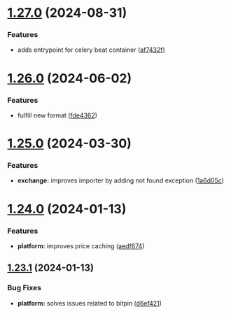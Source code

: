 # [1.27.0](https://github.com/ghorbani-mohammad/Crypto-Assets-Manager/compare/v1.26.0...v1.27.0) (2024-08-31)


### Features

* adds entrypoint for celery beat container ([af7432f](https://github.com/ghorbani-mohammad/Crypto-Assets-Manager/commit/af7432f996518ea3634e84051286e7829cfeb41b))



# [1.26.0](https://github.com/ghorbani-mohammad/Crypto-Assets-Manager/compare/v1.25.0...v1.26.0) (2024-06-02)


### Features

* fulfill new format ([fde4362](https://github.com/ghorbani-mohammad/Crypto-Assets-Manager/commit/fde4362f0d379cd4531b1c4fff0ea8c1a33a298c))



# [1.25.0](https://github.com/ghorbani-mohammad/Crypto-Assets-Manager/compare/v1.24.0...v1.25.0) (2024-03-30)


### Features

* **exchange:** improves importer by adding not found exception ([1a6d05c](https://github.com/ghorbani-mohammad/Crypto-Assets-Manager/commit/1a6d05c2da14d5e1876ec3f46d6fd160493ca86c))



# [1.24.0](https://github.com/ghorbani-mohammad/Crypto-Assets-Manager/compare/v1.23.1...v1.24.0) (2024-01-13)


### Features

* **platform:** improves price caching ([aedf674](https://github.com/ghorbani-mohammad/Crypto-Assets-Manager/commit/aedf674ff11245bb3931237109e4eb7c2f1e8fc5))



## [1.23.1](https://github.com/ghorbani-mohammad/Crypto-Assets-Manager/compare/v1.23.0...v1.23.1) (2024-01-13)


### Bug Fixes

* **platform:** solves issues related to bitpin ([d6ef421](https://github.com/ghorbani-mohammad/Crypto-Assets-Manager/commit/d6ef4210c66eaf5e37e004c2993ee99c07c498b9))



